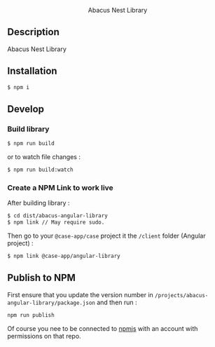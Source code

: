 <p align="center">Abacus Nest Library</p>
 
## Description

Abacus Nest Library


## Installation

```bash
$ npm i
```

## Develop

### Build library

```bash
$ npm run build
```

or to watch file changes :
```bash
$ npm run build:watch
```

### Create a NPM Link to work live

After building library :
```bash
$ cd dist/abacus-angular-library
$ npm link // May require sudo.
```
Then go to your `@case-app/case` project it the `/client` folder (Angular project) :

```bash
$ npm link @case-app/angular-library
```

## Publish to NPM

First ensure that you update the version number in `/projects/abacus-angular-library/package.json` and then run :

```bash
npm run publish
```

Of course you nee to be connected to [npmjs](https://www.npmjs.com/) with an account with permissions on that repo.
